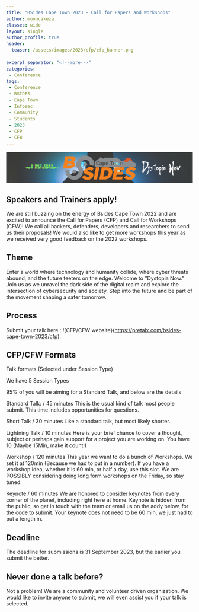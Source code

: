 ```yaml
---
title: "BSides Cape Town 2023 - Call for Papers and Workshops"
author: mooncakeza
classes: wide
layout: single
author_profile: true
header:
  teaser: /assets/images/2023/cfp/cfp_banner.png

excerpt_separator: "<!--more-->"
categories:
 - Conference
tags:
 - Conference
 - BSIDES
 - Cape Town
 - Infosec
 - Community
 - Students
 - 2023
 - CFP
 - CFW
---
```


![Call for Papers and Workshops](/assets/images/2023/cfp/cfp_banner.png)

## Speakers and Trainers apply!

We are still buzzing on the energy of Bsides Cape Town 2022 and are excited to announce the Call for Papers (CFP) and Call for Workshops (CFW)! We call all hackers, defenders, developers and researchers to send us their proposals! We would also like to get more workshops this year as we received very good feedback on the 2022 workshops.

## Theme
Enter a world where technology and humanity collide, where cyber threats abound, and the future teeters on the edge. Welcome to "Dystopia Now." Join us as we unravel the dark side of the digital realm and explore the intersection of cybersecurity and society. Step into the future and be part of the movement shaping a safer tomorrow.

## Process

Submit your talk here : ![CFP/CFW website}(https://pretalx.com/bsides-cape-town-2023/cfp).

## CFP/CFW Formats

Talk formats (Selected under Session Type)

We have 5 Session Types

95% of you will be aiming for a Standard Talk, and below are the details

Standard Talk: / 45 minutes
This is the usual kind of talk most people submit. This time includes opportunities for questions.

Short Talk / 30 minutes
Like a standard talk, but most likely shorter.

Lightning Talk / 10 minutes
Here is your brief chance to cover a thought, subject or perhaps gain support for a project you are working on. You have 10 (Maybe 15Min, make it count!)

Workshop / 120 minutes
This year we want to do a bunch of Workshops. We set it at 120min (Because we had to put in a number). If you have a workshop idea, whether it is 60 min, or half a day, use this slot. We are POSSIBLY considering doing long form workshops on the Friday, so stay tuned.

Keynote / 60 minutes
We are honored to consider keynotes from every corner of the planet, including right here at home. Keynote is hidden from the public, so get in touch with the team or email us on the addy below, for the code to submit. Your keynote does not need to be 60 min, we just had to put a length in.

## Deadline
The deadline for submissions is 31 September 2023, but the earlier you submit the better. 

## Never done a talk before?
Not a problem! We are a community and volunteer driven organization. We would like to invite anyone to submit, we will even assist you if your talk is selected.